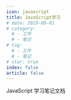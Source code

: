 ```yaml
---
icon: javascript
title: JavaScript学习
# date: 2019-09-01
# category:
  # - 工作
  # - 笔记
# tag:
  # - 工作
  # - 笔记
# star: true
index: false
article: false
---
```


JavaScript 学习笔记文档